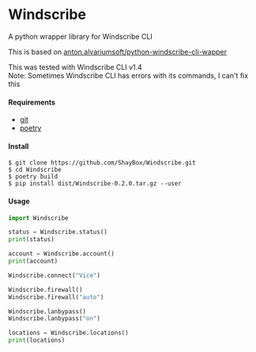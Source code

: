 # Windscribe
A python wrapper library for Windscribe CLI

This is based on [anton.alvariumsoft/python-windscribe-cli-wapper](https://gitlab.com/anton.alvariumsoft/python-windscribe-cli-wapper)

This was tested with Windscribe CLI v1.4  
Note: Sometimes Windscribe CLI has errors with its commands, I can't fix this

#### Requirements
- [git](https://git-scm.com/)
- [poetry](https://python-poetry.org/)

#### Install
```
$ git clone https://github.com/ShayBox/Windscribe.git
$ cd Windscribe
$ poetry build
$ pip install dist/Windscribe-0.2.0.tar.gz --user
```

#### Usage

```py
import Windscribe

status = Windscribe.status()
print(status)

account = Windscribe.account()
print(account)

Windscribe.connect("Vice")

Windscribe.firewall()
Windscribe.firewall("auto")

Windscribe.lanbypass()
Windscribe.lanbypass("on")

locations = Windscribe.locations()
print(locations)
```